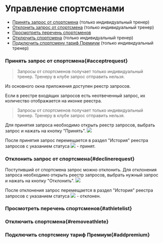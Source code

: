 # Управление спортсменами


* [Принять запрос от спортсмена](#acceptrequest) (только индивидуальный тренер)
* [Отклонить запрос от спортсмена](#declinerequest) (только индивидуальный тренер)
* [Просмотреть перечень спортсменов](#athletelist)
* [Отключить спортсмена](#removeathlete) (только индивидуальный тренер)
* [Подключить спортсмену тариф Премиум](#addpremium) (только индивидуальный тренер)

### Принять запрос от спортсмена{#acceptrequest}
>Запросы от спортсменов получает только индивидуальный тренер. Тренеру в клубе запрос отправить нельзя. 


Из основного окна приложения доступен реестр запросов.

Если в реестре входящих запросов есть неотвеченный запрос, их количество отображается на иконке реестра.

>Запросы от спортсменов получает только индивидуальный тренер. Тренеру в клубе запрос отправить нельзя. 

Для принятия запроса необходимо открыть реестр запросов, выбрать запрос и нажать на кнопку "Принять".
![](http://content.staminity.com/assets/images/AcceptCoaching.gif)

После принятия запрос перемещается в раздел "История" реестра запросов с указанием статуса ![](http://content.staminity.com/assets/images/Accept_status.png) - принят.

### Отклонить запрос от спортсмена{#declinerequest}
Поступивший от спортсмена запрос можно отклонить.
Для отклонения запроса необходимо открыть реестр запросов, выбрать нужный запрос и нажать на кнопку "Отклонить".
![](http://content.staminity.com/assets/images/Animation.png)

После отклонения запрос перемещается в раздел "История" реестра запросов с указанием статуса ![](http://content.staminity.com/assets/images/Decline_status.png) - отклонен.

### Просмотреть перечень спортсменов{#athletelist}


### Отключить спортсмена{#removeathlete}


### Подключить спортсмену тариф Премиум{#addpremium}

